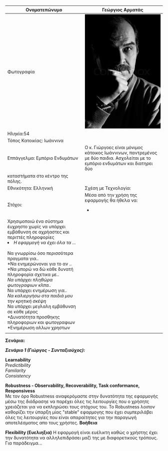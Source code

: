 | Ονοματεπώνυμο            | Γεώργιος Αρματάς                                                                                                                                                 |
|--------------------------|------------------------------------------------------------------------------------------------------------------------------------------------------------------|
| Φωτογραφία               |      ![Test Image 1](/css/images/photo.jpg)                                                                                                                   |
| Ηληκία:54                |                                                                                                                                                                  |
| Τόπος Κατοικίας: Ιωάννινα |                                                                                                                                                                  |
| Εππάγγελμα: Εμπόριο Ενδυμάτων        | Ο κ. Γιώργοες είναι μόνιμος κάτοικος Ιωάννινων, παντρεμένος με δύο παιδια. Ασχολείται με το εμπόριο ενδυμάτων και διατηρει δύο
καταστήματα στο κέντρο της πόλης. |
| Εθνικότητα: Ελληνική     | Σχέση με Τεχνολογία:                                                                                                                                                                                                                                                                                                                             |
|  Στόχοι:                         |  Μέσα από την χρήση της εφαρμογής θα ήθελα να: <br><ul> <li>
 Χρησιμοποιώ ένα σύστημα έυχρηστο χωρίς να υπάρχει εμβάθυνση σε αχρήαστες και περιττές πληροφορίες </li><br> <li>*H εφαρμογή να έχει όλα τα ...</li></ul> <br>* Να γνωρρίσω όσο περισσότερα πραγματα για.. <br> *Να ενημερώνοναι για το αν .. <br> *Να μπορώ να δώ κάθε δυνατή πληροφορία σχετικα με..<br> *Να υπάρχει πληθώρα φωτογραφιων κλπα.. <br>* Να υπάρχει ενημέρωση για..<br> *Να καλιεργήσω στα παιδιά μου την κρητική σκέψη  <br>* Να υπάρχει μεγλαλη εμβάθυνση σε κάθε μέρος<br> *Δυνατότητα προσθηκης πληροφοριων και φωτογραφιων <br> *Ενημέρωση αλλων χρηστων |
|                          |                                                                                                                                                                                                                 

**Σενάρια:**

***Σενάριο 1 (Γιώργος - Συνταξιούχος):***


**Learnability**   
  *Predictibility*  
  *Familarity*  
  *Consistency*  

**Robustness - Observability, Recoverability, Task conformance, Responsivess**  
Με τον όρο Robustness  αναφερόμαστε στην δυνατότητα της εφαρμογής μέσω της διάδρασηε  να παρέχει όλες τις λειτουργίες που ο χρήσητς χρειάζεται για να εκπληρώσει τους στόχους του. Το Robustness λοιπον καθορίζει την ύπαρξη μίας "stable" εφαρμογης που έχει συμπεριλάβει όλες τις λειτουργίες που είναι απαραίτητες για την παραγωγή αποτελέσματος απο τους χρήστες.
**Βοήθεια**

**Flexibility (Ευελιηξια)** Η εφαρμογή είναι ευέλικτη καθώς ο χρήστης έχει την δυνατότητα να αλληλεπιδράσει μαζί της με διαφορετικούς τρόπους. Για παράδειγμα...
